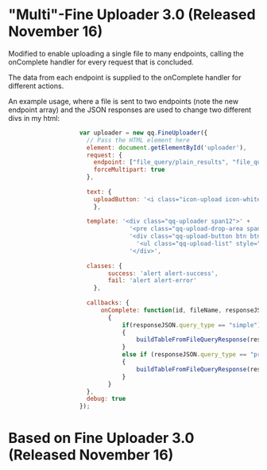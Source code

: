 # "Multi"-Fine Uploader 3.0 (Released November 16) #

Modified to enable uploading a single file to many endpoints, calling the onComplete handler for every request that is concluded. 

The data from each endpoint is supplied to the onComplete handler for different actions.

An example usage, where a file is sent to two endpoints (note the new endpoint array) and the JSON responses are used to change two different divs in my html:

```javascript
                    var uploader = new qq.FineUploader({
                      // Pass the HTML element here
                      element: document.getElementById('uploader'),
                      request: {
                        endpoint: ["file_query/plain_results", "file_query/propagated_results"],
                        forceMultipart: true
                      },
                      
                      text: {
                        uploadButton: '<i class="icon-upload icon-white"></i> Select or drop a file here'
                        },
                        
                      template: '<div class="qq-uploader span12">' +
                                  '<pre class="qq-upload-drop-area span12"><span>{dragZoneText}</span></pre>' +
                                  '<div class="qq-upload-button btn btn-success" style="width: auto;">{uploadButtonText}</div>' +
                                    '<ul class="qq-upload-list" style="margin-top: 10px; text-align: center;"></ul>' +
                                  '</div>',
                              
                      classes: {
                            success: 'alert alert-success',
                            fail: 'alert alert-error'
                        },  
                        
                      callbacks: {
                          onComplete: function(id, fileName, responseJSON)
                            {
                                if(responseJSON.query_type == "simple")
                                {
                                    buildTableFromFileQueryResponse(responseJSON, fileName, "#search-results-normal", "simple-results-table", "#main");
                                }
                                else if (responseJSON.query_type == "propagated")
                                {
                                    buildTableFromFileQueryResponse(responseJSON, fileName, "#search-results-propagated", "propagated-results-table", "#main");    
                                }    
                            }
                      }, 
                      debug: true
                    });
```

# Based on Fine Uploader 3.0 (Released November 16) #